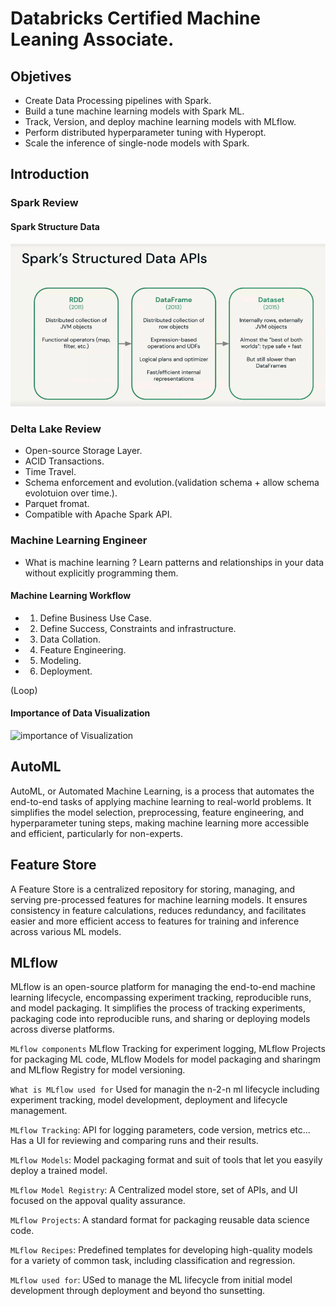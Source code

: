 # Databricks Certified Machine Leaning Associate.

## Objetives

- Create Data Processing pipelines with Spark.  
- Build a tune machine learning models with Spark ML.  
- Track, Version, and deploy machine learning models with MLflow.  
- Perform distributed hyperparameter tuning with Hyperopt.  
- Scale the inference of single-node models with Spark.  

## Introduction

### Spark Review

#### Spark Structure Data
![Description of Image](img/01_Spark_Structure_Data.PNG)


### Delta Lake Review  

- Open-source Storage Layer.
- ACID Transactions.  
- Time Travel.  
- Schema enforcement and evolution.(validation schema + allow schema evolotuion over time.).  
- Parquet fromat.  
- Compatible with Apache Spark API.  

### Machine Learning Engineer

- What is machine learning ? Learn patterns and relationships in your data without explicitly programming them.  


#### Machine Learning Workflow

- 1. Define Business Use Case.  
- 2. Define Success, Constraints and infrastructure.  
- 3. Data Collation.  
- 4. Feature Engineering.  
- 5. Modeling.  
- 6. Deployment.  

(Loop)

#### Importance of Data Visualization

![importance of Visualization](img/02_Importance_Visualization.PNG)



## AutoML
AutoML, or Automated Machine Learning, is a process that automates the end-to-end tasks of applying machine learning to real-world problems.
It simplifies the model selection, preprocessing, feature engineering, and hyperparameter tuning steps, making machine learning more accessible and efficient, particularly for non-experts.

## Feature Store

A Feature Store is a centralized repository for storing, managing, and serving pre-processed features for machine learning models. 
It ensures consistency in feature calculations, reduces redundancy, and facilitates easier and more efficient access to features for training and inference across various ML models.

## MLflow

MLflow is an open-source platform for managing the end-to-end machine learning lifecycle, encompassing experiment tracking,
reproducible runs, and model packaging. It simplifies the process of tracking experiments, packaging code into reproducible runs,
 and sharing or deploying models across diverse platforms.
 
`MLflow components` MLflow Tracking for experiment logging, MLflow Projects for packaging ML code, MLflow Models for model packaging and sharingm and MLflow Registry for model versioning.

`What is MLflow used for` Used for managin the n-2-n ml lifecycle including experiment tracking, model development, deployment and lifecycle management.

`MLflow Tracking`: API for logging parameters, code version, metrics etc... Has a UI for reviewing and comparing runs and their results.

`MLflow Models`: Model packaging format and suit of tools that let you easyily deploy a trained model.

`MLflow Model Registry`: A Centralized model store, set of APIs, and UI focused on the appoval quality assurance.

`MLflow Projects`: A standard format for packaging reusable data science code.

`MLflow Recipes`: Predefined templates for developing high-quality models for a variety of common task, including classification and regression.

`MLflow used for`: USed to manage the ML lifecycle from initial model development through deployment and beyond tho sunsetting.






